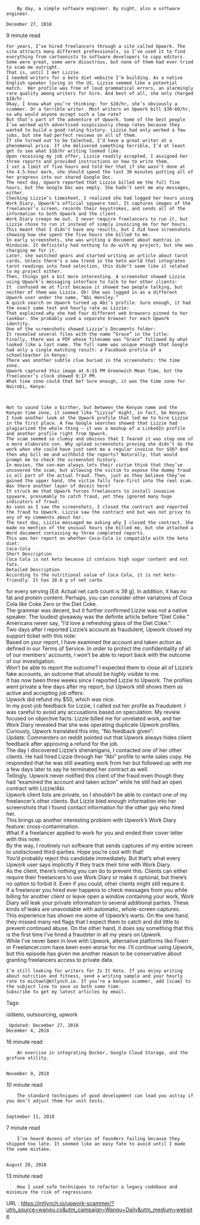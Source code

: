   
        By day, a simple software engineer. By night, also a software engineer.
        
    December 27, 2018  
     




  9 minute read
  
    For years, I’ve hired freelancers through a site called Upwork. The site attracts many different professionals, so I’ve used it to find everything from cartoonists to software developers to copy editors. Some were great, some were disastrous, but none of them had ever tried to scam me outright.  
    That is, until I met Lizzie.  
    I needed writers for a keto diet website I’m building. As a native English speaker living in the US, Lizzie seemed like a potential match.  Her profile was free of loud grammatical errors, an alarmingly rare quality among writers for hire. And best of all, she only charged $10/hr.  
    Okay, I know what you’re thinking: for $10/hr, she’s obviously a scammer. Or a terrible writer. Most writers on Upwork bill $30-60/hr, so why would anyone accept such a low rate?  
    But that’s part of the adventure of Upwork. Some of the best people I’ve worked with advertised suspiciously cheap rates because they wanted to build a good rating history. Lizzie had only worked a few jobs, but she had perfect reviews on all of them.  
    If she turned out to be talented, I’d have a great writer at a phenomenal price. If she delivered something terrible, I’d at least get to see what $10/hr writing looked like.  
    Upon receiving my job offer, Lizzie readily accepted. I assigned her three reports and provided instructions on how to write them.  
    I set a limit of five hours and told her that if she wasn’t done at the 4.5-hour mark, she should spend the last 30 minutes putting all of her progress into our shared Google Doc.  
    The next day, Upwork reported that Lizzie billed me the full five hours, but the Google Doc was empty. She hadn’t sent me any messages, either.  
    Checking Lizzie’s timesheet, I realized she had logged her hours using Work Diary, Upwork’s official spyware tool. It captures images of the freelancer’s screen, records their keystrokes, and sends all of the information to both Upwork and the client.  
    Work Diary creeps me out. I never require freelancers to run it, but Lizzie chose to run it instead of simply invoicing me for her hours. This meant that I didn’t have any results, but I did have screenshots showing how she spent the five hours she billed to me.  
    In early screenshots, she was writing a document about mantras in Hinduism. It definitely had nothing to do with my project, but she was charging me for it.  
    Later, she switched gears and started writing an article about tarot cards. Unless there’s a new trend in the keto world that integrates tarot readings into food selection, this didn’t seem like it related to my project either.  
    Then, things got a bit more interesting. A screenshot showed Lizzie using Upwork’s messaging interface to talk to her other clients:  
    It  confused me at first because it showed two people talking, but neither of them was Lizzie. Oh! She was logged in as a different Upwork user under the name, “Abi Hensley.”  
    A quick search on Upwork turned up Abi’s profile. Sure enough, it had the exact same text and hourly rate as Lizzie:  
    That explained why she had four different web browsers pinned to her taskbar. She probably used a separate browser for each Upwork identity.  
    One of the screenshots showed Lizzie’s Documents folder:  
    It revealed several files with the name “Grace” in the title:  
    Finally, there was a PDF whose filename was “Grace” followed by what looked like a last name. The full name was unique enough that Google had only a single matching result: a Facebook profile of a schoolteacher in Kenya:  
    There was another subtle clue buried in the screenshots: the time zone.  
    Upwork captured this image at 6:15 PM Greenwich Mean Time, but the freelancer’s clock showed 9:17 PM.  
    What time zone could that be? Sure enough, it was the time zone for Nairobi, Kenya:  
    

  
    Not to sound like a birther, but between the Kenyan name and the Kenyan time zone, it seemed like “Lizzie” might, in fact, be Kenyan.  
    I took another look at the Upwork profile that led me to hire Lizzie in the first place. A few Google searches showed that Lizzie had plagiarized the whole thing — it was a mashup of a LinkedIn profile and another profile right from Upwork.  
    The scam seemed so clumsy and obvious that I feared it was step one of a more elaborate con. Why upload screenshots proving she didn’t do the work when she could have just sent me a regular invoice for $50? And then why bill me and withhold the reports? Naturally, that would prompt me to check the screenshot history.  
    In movies, the con-man always lets their victim think that they’ve uncovered the scam, but allowing the victim to expose the dummy fraud is all part of the actual fraud. Then, just as they believe they’ve gained the upper hand, the victim falls face-first into the real scam. Was there another layer of deceit here?  
    It struck me that Upwork forces freelancers to install invasive spyware, presumably to catch fraud, yet they ignored many huge indicators of fraud:  
    As soon as I saw the screenshots, I closed the contract and reported the fraud to Upwork. Lizzie saw the contract end but was not privy to any of my comments about her.  
    The next day, Lizzie messaged me asking why I closed the contract. She made no mention of the unusual hours she billed me, but she attached a Word document containing my three completed reports.  
    This was her report on whether Coca-Cola is compatible with the keto diet:  
    Coca-Cola  
    Short Description  
    Coca Cola is not keto because it contains high sugar content and not fats.  
    Detailed Description  
    According to the nutritional value of Coca Cola, it is not keto-friendly. It has 10.6 g of net carbs
for every serving [Ed: Actual net carb count is 39 g]. In addition, it has no fat and protein content. Perhaps, you can consider other
variations of Coca Cola like Coke Zero or the Diet Coke.  
    The grammar was decent, but it further confirmed Lizzie was not a native speaker. The loudest giveaway was the definite article before “Diet Coke.” Americans never say, “I’d love a refreshing glass of the Diet Coke.”  
    Two days after I reported Lizzie’s account as fraudulent, Upwork closed my support ticket with this note:  
    Based on your report, I have examined the account and taken action as defined in our Terms of Service. In order to protect the confidentiality of all of our members’ accounts, I won’t be able to report back with the outcome of our investigation.  
    Won’t be able to report the outcome? I expected them to close all of Lizzie’s fake accounts, an outcome that should be highly visible to me.  
    It has now been three weeks since I reported Lizzie to Upwork. The profiles went private a few days after my report, but Upwork still shows them as active and accepting job offers:  
    Upwork did refund my $50, which was nice.  
    In my post-job feedback for Lizzie, I called out her profile as fraudulent. I was careful to avoid any accusations based on speculation. My review focused on objective facts: Lizzie billed me for unrelated work, and her Work Diary revealed that she was operating duplicate Upwork profiles.  
    Curiously, Upwork translated this into, “No feedback given”:  
    Update: Commenters on reddit pointed out that Upwork always hides client feedback after approving a refund for the job.  
    The day I discovered Lizzie’s shenanigans, I contacted one of her other clients. He had hired Lizzie through her “Abi” profile to write sales copy. He responded that he was still awaiting work from her but followed up with me a few days later to say he terminated her contract as well.  
    Tellingly, Upwork never notified this client of the fraud even though they had “examined the account and taken action” while he still had an open contract with Lizzie/Abi.  
    Upwork client lists are private, so I shouldn’t be able to contact one of my freelancer’s other clients. But Lizzie bled enough information into her screenshots that I found contact information for the other guy who hired her.  
    This brings up another interesting problem with Upwork’s Work Diary feature: cross-contamination.  
    What if a freelancer applied to work for you and ended their cover letter with this note:  
    By the way, I routinely run software that sends captures of my entire screen to undisclosed third-parties. Hope you’re cool with that!  
    You’d probably reject this candidate immediately. But that’s what every Upwork user says implicitly if they track their time with Work Diary.  
    As the client, there’s nothing you can do to prevent this. Clients can either require their freelancers to use Work Diary or make it optional, but there’s no option to forbid it. Even if you could, other clients might still require it.  
    If a freelancer you hired ever happens to check messages from you while billing for another client or leave open a window containing your work, Work Diary will leak your private information to several additional parties. These kinds of leaks are unavoidable with automatic, whole-screen captures.  
    This experience has shown me some of Upwork’s warts. On the one hand, they missed many red flags that I expect them to catch and did little to prevent continued abuse. On the other hand, it does say something that this is the first time I’ve hired a fraudster in all my years on Upwork.  
    While I’ve never been in love with Upwork, alternative platforms like Fiverr or Freelancer.com have been even worse for me. I’ll continue using Upwork, but this episode has given me another reason to be conservative about granting freelancers access to private data.  
      
    I’m still looking for writers for Is It Keto. If you enjoy writing about nutrition and fitness, send a writing sample and your hourly rate to michael@mtlynch.io. If you’re a Kenyan scammer, add [scam] to the subject line to save us both some time.  
    Subscribe to get my latest articles by email.  
    
 Tags: 

isitketo, 
outsourcing, 
upwork

  
     Updated: December 27, 2018  
    December 4, 2018  
     




  16 minute read
  
    
        An exercise in integrating Docker, Google Cloud Storage, and the gcsfuse utility.

        
    November 9, 2018  
     




  10 minute read
  
    
        The standard techniques of good development can lead you astray if you don’t adjust them for unit tests.

        
    September 11, 2018  
     




  7 minute read
  
    
        I’ve heard dozens of stories of founders failing because they shipped too late. It seemed like an easy fate to avoid until I made the same mistake.

        
    August 20, 2018  
     




  13 minute read
  
    
        How I used safe techniques to refactor a legacy codebase and minimize the risk of regressions

        
    
  URL : https://mtlynch.io/upwork-scammer/?utm_source=wanqu.co&utm_campaign=Wanqu+Daily&utm_medium=website